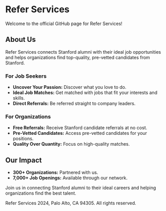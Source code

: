 # Refer Services

Welcome to the official GitHub page for Refer Services!

## About Us

Refer Services connects Stanford alumni with their ideal job opportunities and helps organizations find top-quality, pre-vetted candidates from Stanford.

### For Job Seekers
- **Uncover Your Passion:** Discover what you love to do.
- **Ideal Job Matches:** Get matched with jobs that fit your interests and skills.
- **Direct Referrals:** Be referred straight to company leaders.

### For Organizations
- **Free Referrals:** Receive Stanford candidate referrals at no cost.
- **Pre-Vetted Candidates:** Access pre-vetted candidates for your positions.
- **Quality Over Quantity:** Focus on high-quality matches.

## Our Impact
- **300+ Organizations:** Partnered with us.
- **7,000+ Job Openings:** Available through our network.

Join us in connecting Stanford alumni to their ideal careers and helping organizations find the best talent.

Refer Services 2024, Palo Alto, CA 94305. All rights reserved.
